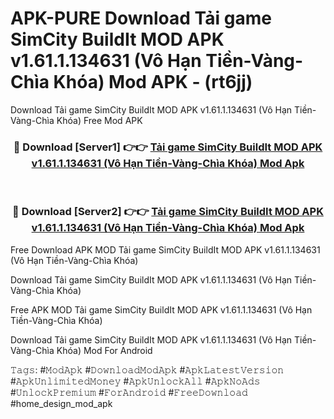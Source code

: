 # APK-PURE Download Tải game SimCity BuildIt MOD APK v1.61.1.134631 (Vô Hạn Tiền-Vàng-Chìa Khóa) Mod APK - (rt6jj)
Download Tải game SimCity BuildIt MOD APK v1.61.1.134631 (Vô Hạn Tiền-Vàng-Chìa Khóa) Free Mod APK

<div align="center">
<h3>🔴 Download [Server1] 👉👉 <a href="https://apk-comot.site?title=Tải_game_SimCity_BuildIt_MOD_APK_v1.61.1.134631_(Vô_Hạn_Tiền-Vàng-Chìa_Khóa)">Tải game SimCity BuildIt MOD APK v1.61.1.134631 (Vô Hạn Tiền-Vàng-Chìa Khóa) Mod Apk</a></h3><br>

<h3>🔴 Download [Server2] 👉👉 <a href="https://apk-comot.site?title=Tải_game_SimCity_BuildIt_MOD_APK_v1.61.1.134631_(Vô_Hạn_Tiền-Vàng-Chìa_Khóa)">Tải game SimCity BuildIt MOD APK v1.61.1.134631 (Vô Hạn Tiền-Vàng-Chìa Khóa) Mod Apk</a></h3>
</div>


Free Download APK MOD Tải game SimCity BuildIt MOD APK v1.61.1.134631 (Vô Hạn Tiền-Vàng-Chìa Khóa)

Download Tải game SimCity BuildIt MOD APK v1.61.1.134631 (Vô Hạn Tiền-Vàng-Chìa Khóa) 

Free APK MOD Tải game SimCity BuildIt MOD APK v1.61.1.134631 (Vô Hạn Tiền-Vàng-Chìa Khóa) 

Download Tải game SimCity BuildIt MOD APK v1.61.1.134631 (Vô Hạn Tiền-Vàng-Chìa Khóa) Mod For Android

𝚃𝚊𝚐𝚜: #𝙼𝚘𝚍𝙰𝚙𝚔 #𝙳𝚘𝚠𝚗𝚕𝚘𝚊𝚍𝙼𝚘𝚍𝙰𝚙𝚔 #𝙰𝚙𝚔𝙻𝚊𝚝𝚎𝚜𝚝𝚅𝚎𝚛𝚜𝚒𝚘𝚗 #𝙰𝚙𝚔𝚄𝚗𝚕𝚒𝚖𝚒𝚝𝚎𝚍𝙼𝚘𝚗𝚎𝚢 #𝙰𝚙𝚔𝚄𝚗𝚕𝚘𝚌𝚔𝙰𝚕𝚕 #𝙰𝚙𝚔𝙽𝚘𝙰𝚍𝚜 #𝚄𝚗𝚕𝚘𝚌𝚔𝙿𝚛𝚎𝚖𝚒𝚞𝚖 #𝙵𝚘𝚛𝙰𝚗𝚍𝚛𝚘𝚒𝚍 #𝙵𝚛𝚎𝚎𝙳𝚘𝚠𝚗𝚕𝚘𝚊𝚍 #home_design_mod_apk